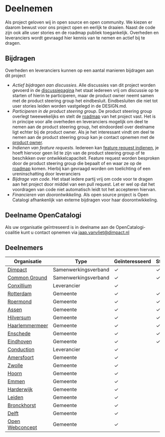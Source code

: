 # Deelnemen

Als project geloven wij in open source en open community. We kiezen er daarom bewust voor ons project open en eerlijk te draaien. Naast de code zijn ook alle user stories en de roadmap publiek toegankelijk. Overheden en leveranciers wordt gevraagd hier kennis van te nemen en actief bij te dragen.

## Bijdragen

Overheden en leveranciers kunnen op een aantal manieren bijdragen aan dit project

- *Actief bijdragen aan discussies*.  Alle discussies van dit project worden gevoerd in de [discussiepagina](https://github.com/orgs/OpenCatalogi/discussions) het staat iedereen vrij om discussie op te starten of hierin te participeren, maar de product owner neemt samen met de product steering group het eindbesluit. Eindbesluiten die niet tot user stories leiden worden vastgelegd in de DESIGN.md.
- *Participeren in de product steering group*. De product steering group overlegt tweewekelijks en stelt de  [roadmap](https://github.com/orgs/OpenCatalogi/projects/1) van het project vast.  Het is in principe voor alle overheden en leveranciers mogelijk om deel te nemen aan de product steering group, het eindoordeel over deelname ligt echter bij de product owner.  Als je het interessant vindt om deel te nemen aan de product steering group kan je contact opnemen met de [product owner](https://github.com/RonaldvCortenberghe).
- *Indienen van feature requests*. Iedereen kan [feature request indienen](https://github.com/OpenCatalogi/.github/issues/new/choose), je hoeft hiervoor geen lid te zijn van de product steering group of te beschikken over ontwikkelcapaciteit.  Feature request worden besproken door de product steering group die bepaalt of en waar ze op de [roadmap](https://github.com/orgs/OpenCatalogi/projects/1) komen. Hierbij kan gevraagd worden om toelichting of een ureninschatting door leveranciers
- *Bijdrage van code*. Het staat iedere partij vrij om code voor te dragen aan het project door middel van een pull request. Let er wel op dat het voordragen van code niet automatisch leidt tot het accepteren hiervan.
- *Financieren van doorontwikkeling*. Als open source project is Open Catalogi afhankenlijk van externe bijdragen voor haar doorontwikkeling.

## Deelname OpenCatalogi

Als uw organisatie geïntreseerd is in deelname aan de OpenCatalogi-coalitie kunt u contact opnemen via [jaap.vanvliet@dimpact.nl](mailto:jaap.vanvliet@dimpact.nl)

## Deelnemers

| Organisatie                                         | Type                 | Geïnteresseerd | Stuurgroep | Installatie                                        | Financiering |
|-----------------------------------------------------|----------------------|----------------|------------|----------------------------------------------------|--------------|
| [Dimpact](https://www.dimpact.nl)                   | Samenwerkingsverband | ✓              | ✓         | ✓                                                  | ✓           |
| [Common Ground](https://commonground.nl/)                   | Samenwerkingsverband | ✓              | ✓         | [link](https://componentencatalogus.commonground.nl/)                                              | ✓           |
| [Conxillium](https://www.conxillium.com)            | Leverancier          | ✓              |           |                                                    |         ✓     |
| [Rotterdam](https://www.rotterdam.nl)               | Gemeente             | ✓              | ✓         | ✓                                                  | ✓           |
| [Roermond](https://www.roermond.nl)                 | Gemeente             | ✓              | ✓         |                                                    | ✓            |
| [Assen](https://www.assen.nl)                       | Gemeente             | ✓              | ✓         |                                                    | ✓            |
| [Hilversum](https://www.hilversum.nl)               | Gemeente             | ✓              | ✓         |                                                    | ✓            |
| [Haarlemmermeer](https://haarlemmermeergemeente.nl) | Gemeente             | ✓              | ✓         |                                                    | ✓            |
| [Enschede](https://www.enschede.nl)                 | Gemeente             | ✓              | ✓         |                                                    | ✓            |
| [Eindhoven](https://www.eindhoven.nl)               | Gemeente             | ✓              | ✓         |                                                    | ✓            |
| [Conduction](https://www.conduction.nl)             | Leverancier          | ✓              |           | ✓                                                  |              |
| [Amersfoort](https://www.amersfoort.nl)             | Gemeente             | ✓              |           |                                                    |              |
| [Zwolle](https://www.zwolle.nl)                     | Gemeente             | ✓              |           |                                                    |              |
| [Hoorn](https://www.hoorn.nl)                       | Gemeente             | ✓              |           |                                                    |              |
| [Emmen](https://www.emmen.nl)                       | Gemeente             | ✓              |           |                                                    |              |
| [Harderwijk](https://www.harderwijk.nl)             | Gemeente             | ✓              |           |                                                    |              |
| [Leiden](https://gemeente.leiden.nl)                | Gemeente             | ✓              |           | [link](https://opencatalogi.github.io/leiden)      |              |
| [Bronckhorst](https://www.bronckhorst.nl)           | Gemeente             | ✓              |           |                                                    |              |
| [Delft](https://www.delft.nl)                       | Gemeente             | ✓              |           |                                                    |              |
| [Open Webconcept](https://openwebconcept.nl/)       | Gemeente             | ✓              |           | ✓                                                  |              |

